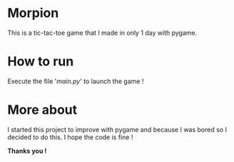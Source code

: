 # Morpion
This is a tic-tac-toe game that I made in only 1 day with pygame. 

# How to run
Execute the file '*main.py*' to launch the game !

# More about
I started this project to improve with pygame and because I was bored so I decided to do this.
I hope the code is fine !

**Thanks you !**
